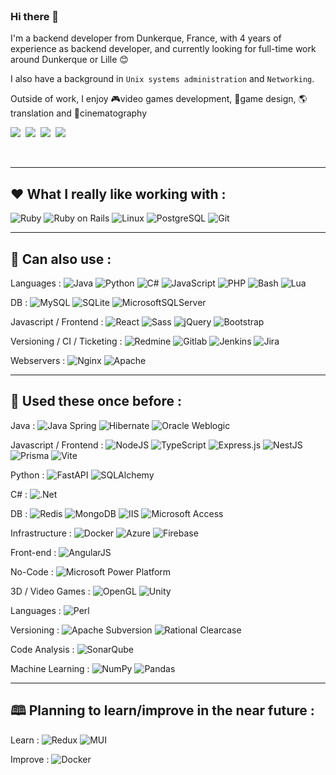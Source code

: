<br>

### Hi there 👋

I'm a backend developer from Dunkerque, France, with 4 years of experience as backend developer, and currently looking for full-time work around Dunkerque or Lille 😊

I also have a background in `Unix systems administration` and `Networking`.

Outside of work, I enjoy 🎮video games development, 🧩game design, 🌎translation and 🎥cinematography

<a href="https://github.com/vincent-clipet/vincent-clipet/blob/main/files/Vincent%20Clipet%20-%20D%C3%A9veloppeur%20Backend.pdf"><img src="https://img.shields.io/badge/CV%20-%20Resume-ea580f?style=flat-square" /></a>&nbsp;
<a target="_blank" href="https://www.linkedin.com/in/vincent-clipet-044721260/"><img src="https://img.shields.io/badge/linkedin-%230077B5.svg?&style=flat-square&logo=linkedin&logoColor=white" /></a>&nbsp;
<a target="_blank" href="https://twitter.com/VClipet"><img src="https://img.shields.io/badge/twitter-%231DA1F2.svg?&style=flat-square&logo=twitter&logoColor=white" /></a>&nbsp;
<a href="mailto:vincent.clipet.7@gmail.com"><img src="https://img.shields.io/badge/gmail-%23D14836.svg?&style=flat-square&logo=gmail&logoColor=white" /></a>&nbsp;

<br>
<hr>



## ❤️ What I really like working with :

![Ruby](https://img.shields.io/badge/Ruby-CC342D?style=for-the-badge&logo=ruby&logoColor=white)
![Ruby on Rails](https://img.shields.io/badge/Ruby_on_Rails-CC0000?style=for-the-badge&logo=ruby-on-rails&logoColor=white)
![Linux](https://img.shields.io/badge/Linux-FCC624?style=for-the-badge&logo=linux&logoColor=black)
![PostgreSQL](https://img.shields.io/badge/PostgreSQL-316192?style=for-the-badge&logo=postgresql&logoColor=white)
![Git](https://img.shields.io/badge/GIT-E44C30?style=for-the-badge&logo=git&logoColor=white)

<hr>



## 🔧 Can also use :

Languages :
![Java](https://img.shields.io/badge/Java-ED8B00?style=flat-square&logo=openjdk&logoColor=black)
![Python](https://img.shields.io/badge/Python-3776AB?style=flat-square&logo=python&logoColor=white)
![C#](https://img.shields.io/badge/C%23-239120?style=flat-square&logo=c-sharp&logoColor=white)
![JavaScript](https://img.shields.io/badge/JavaScript-F7DF1E?style=flat-square&logo=JavaScript&logoColor=black)
![PHP](https://img.shields.io/badge/PHP-777BB4?style=flat-square&logo=php&logoColor=white)
![Bash](https://img.shields.io/badge/Shell_Script-944d18?style=flat-square&logo=gnu-bash&logoColor=white)
![Lua](https://img.shields.io/badge/Lua-2C2D72?style=flat-square&logo=lua&logoColor=white)

DB :
![MySQL](https://img.shields.io/badge/MySQL-00000F?style=flat-square&logo=mysql&logoColor=white)
![SQLite](https://img.shields.io/badge/SQLite-07405E?style=flat-square&logo=sqlite&logoColor=white)
![MicrosoftSQLServer](https://img.shields.io/badge/Microsoft%20SQL%20Server-CC2927?style=flat-square&logo=microsoft%20sql%20server&logoColor=white)

Javascript / Frontend :
![React](https://img.shields.io/badge/React-%2320232a.svg?style=flat-square&logo=react&logoColor=%2361DAFB)
![Sass](https://img.shields.io/badge/Sass-CC6699?style=flat-square&logo=Sass&logoColor=white)
![jQuery](https://img.shields.io/badge/jQuery-0769AD?style=flat-square&logo=jquery&logoColor=white)
![Bootstrap](https://img.shields.io/badge/bootstrap-%238511FA.svg?style=flat-square&logo=bootstrap&logoColor=white)

Versioning / CI / Ticketing :
![Redmine](https://img.shields.io/badge/Redmine-d94a3a?style=flat-square&logo=redmine&logoColor=white)
![Gitlab](https://img.shields.io/badge/GitLab-330F63?style=flat-square&logo=gitlab&logoColor=white)
![Jenkins](https://img.shields.io/badge/Jenkins-D24939?style=flat-square&logo=Jenkins&logoColor=white)
![Jira](https://img.shields.io/badge/Jira-0052CC?style=flat-square&logo=Jira&logoColor=white)

Webservers :
![Nginx](https://img.shields.io/badge/nginx-%23009639.svg?style=flat-square&logo=nginx&logoColor=white)
![Apache](https://img.shields.io/badge/apache-%23D42029.svg?style=flat-square&logo=apache&logoColor=white)



<hr>

## 🔨 Used these once before :

Java :
![Java Spring](https://img.shields.io/badge/Spring-6DB33F?style=flat-square&logo=spring&logoColor=white)
![Hibernate](https://img.shields.io/badge/Hibernate-59666C?style=flat-square&logo=Hibernate&logoColor=white)
![Oracle Weblogic](https://img.shields.io/badge/Oracle%20Weblogic-F80000?style=flat-square&logo=oracle&logoColor=white)

Javascript / Frontend :
![NodeJS](https://img.shields.io/badge/Node.js-43853D?style=flat-square&logo=node.js&logoColor=white)
![TypeScript](https://img.shields.io/badge/TypeScript-007ACC?style=flat-square&logo=typescript&logoColor=white)
![Express.js](https://img.shields.io/badge/express.js-%23404d59.svg?style=flat-square&logo=express&logoColor=%2361DAFB)
![NestJS](https://img.shields.io/badge/nestjs-%23E0234E.svg?style=flat-square&logo=nestjs&logoColor=white)
![Prisma](https://img.shields.io/badge/Prisma-3982CE?style=flat-square&logo=Prisma&logoColor=white)
![Vite](https://img.shields.io/badge/vite-%23646CFF.svg?style=flat-square&logo=vite&logoColor=white)

Python :
![FastAPI](https://img.shields.io/badge/FastAPI-005571?style=flat-square&logo=fastapi)
![SQLAlchemy](https://img.shields.io/badge/SQLAlchemy-d22528?style=flat-square)

C# :
![.Net](https://img.shields.io/badge/.NET-5C2D91?style=flat-square&logo=.net&logoColor=white)

DB :
![Redis](https://img.shields.io/badge/redis-%23DD0031.svg?&style=flat-square&logo=redis&logoColor=white)
![MongoDB](https://img.shields.io/badge/MongoDB-%234ea94b.svg?style=flat-square&logo=mongodb&logoColor=white)
![IIS](https://img.shields.io/badge/IIS-0078D4?style=flat-square&logo=microsoft&logoColor=white)
![Microsoft Access](https://img.shields.io/badge/Microsoft_Access-A4373A?style=flat-square&logo=microsoft-access&logoColor=white)

Infrastructure :
![Docker](https://img.shields.io/badge/docker-%230db7ed.svg?style=flat-square&logo=docker&logoColor=white)
![Azure](https://img.shields.io/badge/azure-%230072C6.svg?style=flat-square&logo=microsoftazure&logoColor=white)
![Firebase](https://img.shields.io/badge/Firebase-039BE5?style=flat-square&logo=Firebase&logoColor=white)

Front-end :
![AngularJS](https://img.shields.io/badge/AngularJS-E23237?style=flat-square&logo=angularjs&logoColor=white)

No-Code :
![Microsoft Power Platform](https://img.shields.io/badge/Microsoft%20Power%20Platform-0078D4?style=flat-square&logo=microsoft&logoColor=white)

3D / Video Games :
![OpenGL](https://img.shields.io/badge/OpenGL-%23FFFFFF.svg?style=flat-square&logo=opengl)
![Unity](https://img.shields.io/badge/Unity-%23000000.svg?style=flat-square&logo=unity&logoColor=white)

Languages :
![Perl](https://img.shields.io/badge/Perl-39457E?style=flat-square&logo=perl&logoColor=white)

Versioning :
![Apache Subversion](https://img.shields.io/badge/subversion-%23809CC9.svg?style=flat-square&logo=subversion&logoColor=white)
![Rational Clearcase](https://img.shields.io/badge/Rational%20Clearcase-42e6f5?style=flat-square)

Code Analysis :
![SonarQube](https://img.shields.io/badge/SonarQube-black?style=flat-square&logo=sonarqube&logoColor=4E9BCD)

Machine Learning :
![NumPy](https://img.shields.io/badge/numpy-%23013243.svg?style=flat-square&logo=numpy&logoColor=white)
![Pandas](https://img.shields.io/badge/pandas-%23150458.svg?style=flat-square&logo=pandas&logoColor=white)

<hr>



## 🕮 Planning to learn/improve in the near future :

Learn :
![Redux](https://img.shields.io/badge/redux-%23593d88.svg?style=flat-square&logo=redux&logoColor=white)
![MUI](https://img.shields.io/badge/MUI-%230081CB.svg?style=flat-square&logo=mui&logoColor=white)

Improve :
![Docker](https://img.shields.io/badge/docker-%230db7ed.svg?style=flat-square&logo=docker&logoColor=white)
